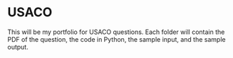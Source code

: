 # USACO
This will be my portfolio for USACO questions. Each folder will contain the PDF of the question, the code in Python, the sample input, and the sample output.
